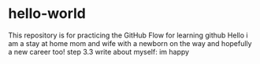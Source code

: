 # hello-world
This repository is for practicing the GitHub Flow for learning github
Hello i am a stay at home mom and wife with a newborn on the way and hopefully a new career too!
step 3.3 write about myself: im happy
